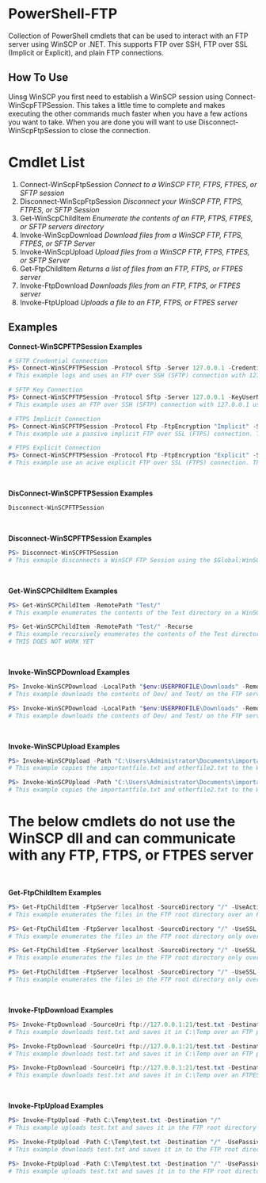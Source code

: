 # PowerShell-FTP
Collection of PowerShell cmdlets that can be used to interact with an FTP server using WinSCP or .NET. This supports FTP over SSH, FTP over SSL (Implicit or Explicit), and plain FTP connections.

## How To Use
Uinsg WinSCP you first need to establish a WinSCP session using Connect-WinScpFTPSession. This takes a little time to complete and makes executing the other commands much faster when you have a few actions you want to take. When you are done you will want to use Disconnect-WinScpFtpSession to close the connection.

# Cmdlet List
1. Connect-WinScpFtpSession *Connect to a WinSCP FTP, FTPS, FTPES, or SFTP session*
2. Disconnect-WinScpFtpSession *Disconnect your WinSCP FTP, FTPS, FTPES, or SFTP Session*
3. Get-WinScpChildItem *Enumerate the contents of an FTP, FTPS, FTPES, or SFTP servers directory*
4. Invoke-WinScpDownload *Download files from a WinSCP FTP, FTPS, FTPES, or SFTP Server*
5. Invoke-WinScpUpload *Upload files from a WinSCP FTP, FTPS, FTPES, or SFTP Server*
6. Get-FtpChildItem *Returns a list of files from an FTP, FTPS, or FTPES server*
7. Invoke-FtpDownload *Downloads files from an FTP, FTPS, or FTPES server*
8. Invoke-FtpUpload *Uploads a file to an FTP, FTPS, or FTPES server*

## Examples
**Connect-WinSCPFTPSession Examples** 

```powershell
# SFTP Credential Connection
PS> Connect-WinSCPFTPSession -Protocol Sftp -Server 127.0.0.1 -Credential (Get-Credential) -LogSession
# This example logs and uses an FTP over SSH (SFTP) connection with 127.0.0.1 using a credential object. There is a 15 second timeout to connect to the destination server and any new host keys are automatically accepted

# SFTP Key Connection
PS> Connect-WinSCPFTPSession -Protocol Sftp -Server 127.0.0.1 -KeyUserName admin -SshPrivateKeyPassPhrase (ConvertTo-SecureString -String "Keypassword123!" -AsPlainText -Force) -SshPrivateKeyPath "C:\Users\admin\.ssh\id_rsa.ppk" -Timeout 15 -HostKeyPolicy AcceptNew -WinScpDllPath "C:\ProgramData\WinSCP\WinSCPnet.dll"
# This example uses an FTP over SSH (SFTP) connection with 127.0.0.1 using a password protected SSH key. There is a 15 second timeout to connect to the destination server and any new host keys are automatically accepted

# FTPS Implicit Connection
PS> Connect-WinSCPFTPSession -Protocol Ftp -FtpEncryption "Implicit" -Server 127.0.0.1 -Port 990 -HostKeyPolicy Check -FTPMode Passive -HostKeyPolicy Check -LogSession -LogPath "$env:TEMP\Logs\ftp-session.log"
# This example use a passive implicit FTP over SSL (FTPS) connection. There is a 15 second timeout to connect to the destination server and any new host keys will prompt for confirmation. This also logs the session connections to a custom log location

# FTPS Explicit Connection
PS> Connect-WinSCPFTPSession -Protocol Ftp -FtpEncryption "Explicit" -Server 127.0.0.1 -Port 21 -Credential (Get-Credential) -FTPMode Active -Timeout 15 -HostKeyPolicy GiveUpSecurityAndAcceptAny
# This example use an acive explicit FTP over SSL (FTPS) connection. There is a 15 second timeout to connect to the destination server and any new host keys will be ignored
```
<br>

**DisConnect-WinSCPFTPSession Examples**
```powershell
Disconnect-WinSCPFTPSession
```

<br>

**Disconnect-WinSCPFTPSession Examples**
```powershell
PS> Disconnect-WinSCPFTPSession
# This exmaple disconnects a WinSCP FTP Session using the $Global:WinSCPFTPSession variable which is created by Connect-WinSCPFTPSession
```

<br>

**Get-WinSCPChildItem Examples**
```powershell
PS> Get-WinSCPChildItem -RemotePath "Test/"
# This example enumerates the contents of the Test directory on a WinSCP FTP server

PS> Get-WinSCPChildItem -RemotePath "Test/" -Recurse
# This example recursively enumerates the contents of the Test directory on a WinSCP FTP server.
# THIS DOES NOT WORK YET
```

<br>

**Invoke-WinSCPDownload Examples**
```powershell
PS> Invoke-WinSCPDownload -LocalPath "$env:USERPROFILE\Downloads" -RemotePath @("Test/","Dev/")
# This example downloads the contents of Dev/ and Test/ on the FTP server to $env:USERPROFILE\Downloads on the local machine

PS> Invoke-WinSCPDownload -LocalPath "$env:USERPROFILE\Downloads" -RemotePath @("Test/","Dev/") -EnumerateDirectory
# This example downloads the contents of Dev/ and Test/ on the FTP server to $env:USERPROFILE\Downloads on the local machine and enumerates the contents of the directories
```

<br>

**Invoke-WinSCPUpload Examples**
```powershell
PS> Invoke-WinSCPUpload -Path "C:\Users\Administrator\Documents\importantfile.txt","C:\Users\Administrator\Documents\otherfile2.txt" -Destination "C:\SFTP\Uploads"
# This example copies the importantfile.txt and otherfile2.txt to the WinSCP destination C:\SFTP\Uploads using passive FTP over SSH (SFTP). There is a 15 second timeout to connect to the destination server and any new host keys are automatically accepted

PS> Invoke-WinSCPUpload -Path "C:\Users\Administrator\Documents\importantfile.txt","C:\Users\Administrator\Documents\otherfile2.txt" -Destination "C:\SFTP\Uploads" -EnumerateDirectory
# This example copies the importantfile.txt and otherfile2.txt to the WinSCP destination C:\SFTP\Uploads using passive FTP over SSH (SFTP) and lists the contents of the destination directory. There is a 15 second timeout to connect to the destination server and any new host keys are automatically accepted
```

# The below cmdlets do not use the WinSCP dll and can communicate with any FTP, FTPS, or FTPES server

<br>

**Get-FtpChildItem Examples**
```powershell
PS> Get-FtpChildItem -FtpServer localhost -SourceDirectory "/" -UseActive $True
# This example enumerates the files in the FTP root directory over an FTP active ASCII connection wihtout credentials

PS> Get-FtpChildItem -FtpServer localhost -SourceDirectory "/" -UseSSL $True
# This example enumerates the files in the FTP root directory only over FTPES passive ASCII connection using TLSv1.2 wihtout credentials

PS> Get-FtpChildItem -FtpServer localhost -SourceDirectory "/" -UseSSL $True -UseBinary $False -UsePassive $True -TlsVersion Tls12 -KeepAlive $False
# This example enumerates the files in the FTP root directory only over FTPES passive ASCII connection using TLSv1.2 wihtout credentials

PS> Get-FtpChildItem -FtpServer localhost -SourceDirectory "/" -UseSSL $True -UseBinary $False -UsePassive $True -TlsVersion Tls12 -KeepAlive $False -IgnoreCertificateValidation $True -Credential (Get-Credential)
# This example enumerates the files in the FTP root directory only over FTPES passive ASCII connection using TLSv1.2 and ignores certificate validation errors and prompts for FTP credentials
```

<br>

**Invoke-FtpDownload Examples**
```powershell
PS> Invoke-FtpDownload -SourceUri ftp://127.0.0.1:21/test.txt -Destination C:\Temp\test.txt
# This example downloads test.txt and saves it in C:\Temp over an FTP passive connection without credentials

PS> Invoke-FtpDownload -SourceUri ftp://127.0.0.1:21/test.txt -Destination C:\Temp\test.txt -UsePassive $True -KeepAlive $False -Credential (Get-Credential)
# This example downloads test.txt and saves it in C:\Temp over an FTP passive connection with credentials

PS> Invoke-FtpDownload -SourceUri ftp://127.0.0.1:21/test.txt -Destination C:\Temp\test.txt -UsePassive $True -KeepAlive $False -UseSSL $True -IgnoreCertificateValidation $True -Credential (Get-Credential)
# This example downloads test.txt and saves it in C:\Temp over an FTPES passive connection with credentials that ignores certificate validation errors
```

<br>

**Invoke-FtpUpload Examples**
```powershell
PS> Invoke-FtpUpload -Path C:\Temp\test.txt -Destination "/"
# This example uploads test.txt and saves it in the FTP root directory using a passive connection without credentials

PS> Invoke-FtpUpload -Path C:\Temp\test.txt -Destination "/" -UsePassive $True -KeepAlive $False -Credential (Get-Credential)
# This example downloads test.txt and saves it in to the FTP root directory over a passive connection with credentials

PS> Invoke-FtpUpload -Path C:\Temp\test.txt -Destination "/" -UsePassive $True -KeepAlive $False -UseSSL $True -IgnoreCertificateValidation $True -Credential (Get-Credential)
# This example uploads test.txt and saves it in to the FTP root directory over a passive connection with credentials that ignores certificate validation errors
```
